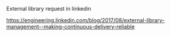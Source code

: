 External library request in linkedin

https://engineering.linkedin.com/blog/2017/08/external-library-management--making-continuous-delivery-reliable
